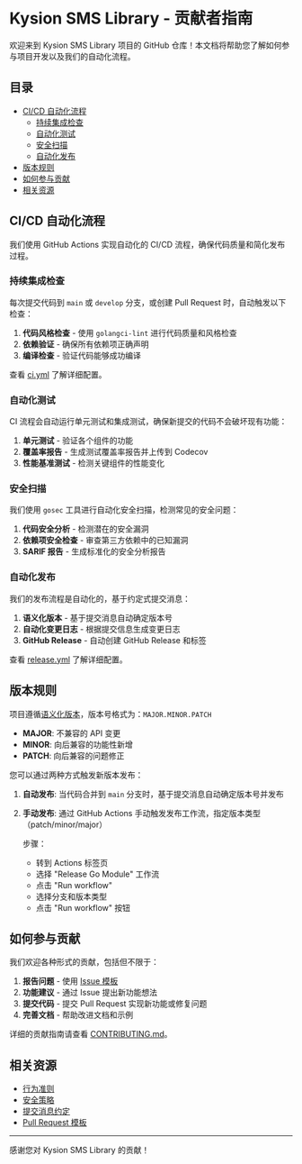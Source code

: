 # Kysion SMS Library - 贡献者指南

欢迎来到 Kysion SMS Library 项目的 GitHub 仓库！本文档将帮助您了解如何参与项目开发以及我们的自动化流程。

## 目录

- [CI/CD 自动化流程](#cicd-自动化流程)
  - [持续集成检查](#持续集成检查)
  - [自动化测试](#自动化测试)
  - [安全扫描](#安全扫描)
  - [自动化发布](#自动化发布)
- [版本规则](#版本规则)
- [如何参与贡献](#如何参与贡献)
- [相关资源](#相关资源)

## CI/CD 自动化流程

我们使用 GitHub Actions 实现自动化的 CI/CD 流程，确保代码质量和简化发布过程。

### 持续集成检查

每次提交代码到 `main` 或 `develop` 分支，或创建 Pull Request 时，自动触发以下检查：

1. **代码风格检查** - 使用 `golangci-lint` 进行代码质量和风格检查
2. **依赖验证** - 确保所有依赖项正确声明
3. **编译检查** - 验证代码能够成功编译

查看 [ci.yml](../workflows/ci.yml) 了解详细配置。

### 自动化测试

CI 流程会自动运行单元测试和集成测试，确保新提交的代码不会破坏现有功能：

1. **单元测试** - 验证各个组件的功能
2. **覆盖率报告** - 生成测试覆盖率报告并上传到 Codecov
3. **性能基准测试** - 检测关键组件的性能变化

### 安全扫描

我们使用 `gosec` 工具进行自动化安全扫描，检测常见的安全问题：

1. **代码安全分析** - 检测潜在的安全漏洞
2. **依赖项安全检查** - 审查第三方依赖中的已知漏洞
3. **SARIF 报告** - 生成标准化的安全分析报告

### 自动化发布

我们的发布流程是自动化的，基于约定式提交消息：

1. **语义化版本** - 基于提交消息自动确定版本号
2. **自动化变更日志** - 根据提交信息生成变更日志
3. **GitHub Release** - 自动创建 GitHub Release 和标签

查看 [release.yml](../workflows/release.yml) 了解详细配置。

## 版本规则

项目遵循[语义化版本](https://semver.org/lang/zh-CN/)，版本号格式为：`MAJOR.MINOR.PATCH`

- **MAJOR**: 不兼容的 API 变更
- **MINOR**: 向后兼容的功能性新增
- **PATCH**: 向后兼容的问题修正

您可以通过两种方式触发新版本发布：

1. **自动发布**: 当代码合并到 `main` 分支时，基于提交消息自动确定版本号并发布
2. **手动发布**: 通过 GitHub Actions 手动触发发布工作流，指定版本类型（patch/minor/major）

   步骤：
   - 转到 Actions 标签页
   - 选择 "Release Go Module" 工作流
   - 点击 "Run workflow"
   - 选择分支和版本类型
   - 点击 "Run workflow" 按钮

## 如何参与贡献

我们欢迎各种形式的贡献，包括但不限于：

1. **报告问题** - 使用 [Issue 模板](../ISSUE_TEMPLATE/)
2. **功能建议** - 通过 Issue 提出新功能想法
3. **提交代码** - 提交 Pull Request 实现新功能或修复问题
4. **完善文档** - 帮助改进文档和示例

详细的贡献指南请查看 [CONTRIBUTING.md](../CONTRIBUTING.md)。

## 相关资源

- [行为准则](../CODE_OF_CONDUCT.md)
- [安全策略](../SECURITY.md)
- [提交消息约定](../COMMIT_CONVENTION.md)
- [Pull Request 模板](../PULL_REQUEST_TEMPLATE.md)

---

感谢您对 Kysion SMS Library 的贡献！
